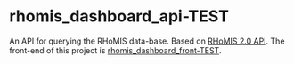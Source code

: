 # rhomis_dashboard_api-TEST
An API for querying the RHoMIS data-base. 
Based on [RHoMIS 2.0 API](https://github.com/l-gorman/rhomis-api).
The front-end of this project is [rhomis_dashboard_front-TEST](https://github.com/Michael-WZJ/rhomis_dashboard_front-TEST.git).
